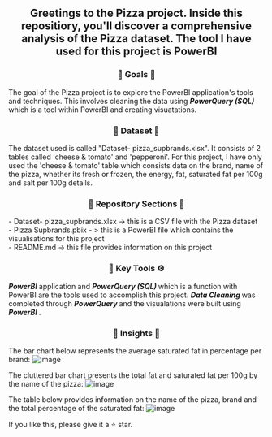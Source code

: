 <div align="center"> <h2 align="center"> Greetings to the Pizza project. Inside this repositiory, you'll discover a comprehensive analysis of the Pizza dataset. The tool I have used for this project is PowerBI </h2> </div>

<div align="center"> <h3 align="center"> 🎯 Goals 🎯 </h3> </div>
The goal of the Pizza project is to explore the PowerBI application's tools and techniques. This involves cleaning the data using <b><i> PowerQuery (SQL) </i></b> which is a tool within PowerBI and creating visuatations.

<div align="center"> <h3 align="center"> 🔢 Dataset 🔢 </h3> </div>
The dataset used is called "Dataset- pizza_supbrands.xlsx". It consists of 2 tables called 'cheese & tomato' and 'pepperoni'. For this project, I have only used the 'cheese & tomato' table which consists data on the brand, name of the pizza, whether its fresh or frozen, the energy, fat, saturated fat per 100g and salt per 100g details.

<div align="center"> <h3 align="center"> 📂 Repository Sections 📂 </h3> </div>  
- Dataset- pizza_supbrands.xlsx -> this is a CSV file with the Pizza dataset <br>
- Pizza Supbrands.pbix - > this is a PowerBI file which contains the visualisations for this project <br>
- README.md -> this file provides information on this project <br> </div

<div align="center"> <h3 align="center"> 🔑 Key Tools ⚙️ </h3> </div>
<b><i> PowerBI </i></b> application and <b><i> PowerQuery (SQL) </i></b> which is a function with PowerBI are the tools used to accomplish this project. <b><i> Data Cleaning </i></b> was completed through <b><i> PowerQuery </i></b> and the visualations were built using<b><i> PowerBI </i></b>.

<div align="center"> <h3 align="center"> 🧐 Insights 🧐 </h3> </div>

The bar chart below represents the average saturated fat in percentage per brand:
![image](https://github.com/TharsikaSri/PowerBI-PizzaDS/assets/150933187/7e1c9eae-c89e-4f2b-8f7f-1119fab46194)

The cluttered bar chart presents the total fat and saturated fat per 100g by the name of the pizza:
![image](https://github.com/TharsikaSri/PowerBI-PizzaDS/assets/150933187/6a43e3b9-c7ee-4974-9ae7-71762079d6eb)

The table below provides information on the name of the pizza, brand and the total percentage of the saturated fat:
![image](https://github.com/TharsikaSri/PowerBI-PizzaDS/assets/150933187/201f64ac-d02a-4592-a8eb-abe8f9c55e86)

If you like this, please give it a ⭐ star.




